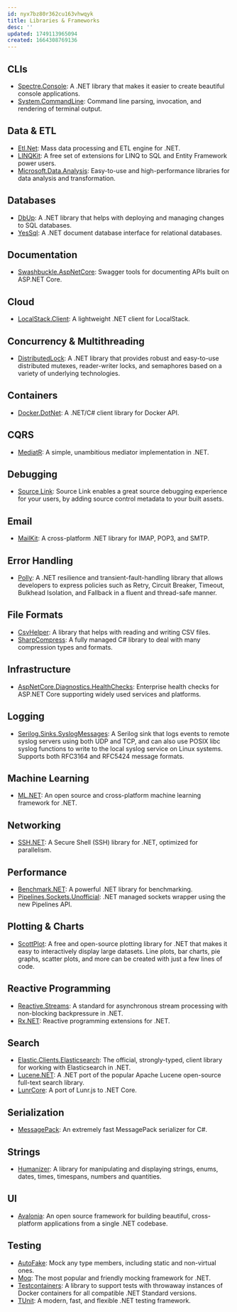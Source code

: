 ```yaml
---
id: nyx7bz80r362cu163vhwqyk
title: Libraries & Frameworks
desc: ''
updated: 1749113965094
created: 1664308769136
---
```


## CLIs

- [Spectre.Console](https://github.com/spectreconsole/spectre.console): A .NET library that makes it easier to create beautiful console applications.
- [System.CommandLine](https://github.com/dotnet/command-line-api): Command line parsing, invocation, and rendering of terminal output.

## Data & ETL

- [Etl.Net](https://github.com/paillave/Etl.Net): Mass data processing and ETL engine for .NET.
- [LINQKit](https://github.com/scottksmith95/LINQKit): A free set of extensions for LINQ to SQL and Entity Framework power users.
- [Microsoft.Data.Analysis](https://www.nuget.org/packages/Microsoft.Data.Analysis): Easy-to-use and high-performance libraries for data analysis and transformation.

## Databases

- [DbUp](https://github.com/DbUp/DbUp): A .NET library that helps with deploying and managing changes to SQL databases.
- [YesSql](https://github.com/sebastienros/yessql): A .NET document database interface for relational databases.

## Documentation

- [Swashbuckle.AspNetCore](https://github.com/domaindrivendev/Swashbuckle.AspNetCore): Swagger tools for documenting APIs built on ASP.NET Core.

## Cloud

- [LocalStack.Client](https://github.com/localstack-dotnet/localstack-dotnet-client): A lightweight .NET client for LocalStack.

## Concurrency & Multithreading

- [DistributedLock](https://github.com/madelson/DistributedLock): A .NET library that provides robust and easy-to-use distributed mutexes, reader-writer locks, and semaphores based on a variety of underlying technologies.

## Containers

- [Docker.DotNet](https://github.com/dotnet/Docker.DotNet): A .NET/C# client library for Docker API.

## CQRS

- [MediatR](https://github.com/jbogard/MediatR): A simple, unambitious mediator implementation in .NET.

## Debugging

- [Source Link](https://github.com/dotnet/sourcelink): Source Link enables a great source debugging experience for your users, by adding source control metadata to your built assets.

## Email

- [MailKit](https://github.com/jstedfast/MailKit): A cross-platform .NET library for IMAP, POP3, and SMTP.

## Error Handling

- [Polly](https://github.com/App-vNext/Polly): A .NET resilience and transient-fault-handling library
that allows developers to express policies such as Retry, Circuit Breaker, Timeout, Bulkhead Isolation, and Fallback in a fluent and thread-safe manner.

## File Formats

- [CsvHelper](https://github.com/JoshClose/CsvHelper): A library that helps with reading and writing CSV files.
- [SharpCompress](https://github.com/adamhathcock/sharpcompress): A fully managed C# library to deal with many compression types and formats.

## Infrastructure

- [AspNetCore.Diagnostics.HealthChecks](https://github.com/Xabaril/AspNetCore.Diagnostics.HealthChecks): Enterprise health checks for ASP.NET Core supporting widely used services and platforms.

## Logging

- [Serilog.Sinks.SyslogMessages](https://github.com/IonxSolutions/serilog-sinks-syslog): A Serilog sink that logs events to remote syslog servers using both UDP and TCP,
and can also use POSIX libc syslog functions to write to the local syslog service on Linux systems.
Supports both RFC3164 and RFC5424 message formats.

## Machine Learning

- [ML.NET](https://github.com/dotnet/machinelearning): An open source and cross-platform machine learning framework for .NET.

## Networking

- [SSH.NET](https://github.com/sshnet/SSH.NET): A Secure Shell (SSH) library for .NET, optimized for parallelism.

## Performance

- [Benchmark.NET](https://github.com/dotnet/BenchmarkDotNet): A powerful .NET library for benchmarking.
- [Pipelines.Sockets.Unofficial](https://github.com/mgravell/Pipelines.Sockets.Unofficial): .NET managed sockets wrapper using the new Pipelines API.

## Plotting & Charts

- [ScottPlot](https://github.com/scottplot/scottplot): A free and open-source plotting library for .NET that makes it easy to interactively display large datasets. Line plots, bar charts, pie graphs, scatter plots, and more can be created with just a few lines of code.

## Reactive Programming

- [Reactive.Streams](https://github.com/reactive-streams/reactive-streams-dotnet): A standard for asynchronous stream processing with non-blocking backpressure in .NET.
- [Rx.NET](https://github.com/dotnet/reactive): Reactive programming extensions for .NET.

## Search

- [Elastic.Clients.Elasticsearch](https://github.com/elastic/elasticsearch-net): The official, strongly-typed, client library for working with Elasticsearch in .NET.
- [Lucene.NET](https://github.com/apache/lucenenet/): A .NET port of the popular Apache Lucene open-source full-text search library.
- [LunrCore](https://github.com/bleroy/lunr-core): A port of Lunr.js to .NET Core.

## Serialization

- [MessagePack](https://github.com/neuecc/MessagePack-CSharp): An extremely fast MessagePack serializer for C#.

## Strings

- [Humanizer](https://github.com/Humanizr/Humanizer): A library for manipulating and displaying strings, enums, dates, times, timespans, numbers and quantities.

## UI

- [Avalonia](https://avaloniaui.net/): An open source framework for building beautiful, cross-platform applications from a single .NET codebase.

## Testing

- [AutoFake](https://github.com/Serg046/AutoFake): Mock any type members, including static and non-virtual ones.
- [Moq](https://github.com/devlooped/moq): The most popular and friendly mocking framework for .NET.
- [Testcontainers](https://github.com/testcontainers/testcontainers-dotnet): A library to support tests with throwaway instances of Docker containers for all compatible .NET Standard versions.
- [TUnit](https://github.com/thomhurst/TUnit): A modern, fast, and flexible .NET testing framework.
